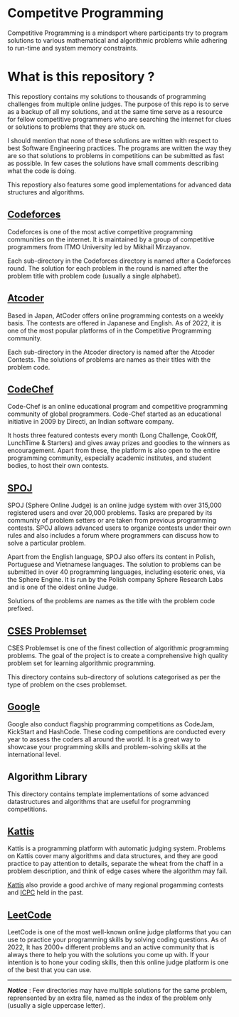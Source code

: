 # Competitve Programming
Competitive Programming is a mindsport where participants try to program solutions to various mathematical and algorithmic problems while adhering to run-time and system memory constraints.



# What is this repository ?
This repostiory contains my solutions to thousands of programming challenges from multiple online judges. The purpose of this repo is to serve as a backup of all my solutions, and at the same time serve as a resource for fellow competitive programmers who are searching the internet for clues or solutions to problems that they are stuck on.

I should mention that none of these solutions are written with respect to best Software Engineering practices. The programs are written the way they are so that solutions to problems in competitions can be submitted as fast as possible. In few cases the solutions have small comments describing what the code is doing.

This repostiory also features some good implementations for advanced data structures and algorithms.



## [Codeforces](http://codeforces.com/)
Codeforces is one of the most active competitive programming communities on the internet. It is maintained by a group of competitive programmers from ITMO University led by Mikhail Mirzayanov.

Each sub-directory in the Codeforces directory is named after a Codeforces round. The solution for each problem in the round is named after the problem title with problem code (usually a single alphabet).



## [Atcoder](https://atcoder.jp/)
Based in Japan, AtCoder offers online programming contests on a weekly basis. The contests are offered in Japanese and English. As of 2022, it is one of the most popular platforms of in the Competitive Programming community.

Each sub-directory in the Atcoder directory is named after the Atcoder Contests. The solutions of problems are names as their titles with the problem code.



## [CodeChef](https://www.codechef.com/)
Code-Chef is an online educational program and competitive programming community of global programmers. Code-Chef started as an educational initiative in 2009 by Directi, an Indian software company.

It hosts three featured contests every month (Long Challenge, CookOff, LunchTime & Starters) and gives away prizes and goodies to the winners as encouragement. Apart from these, the platform is also open to the entire programming community, especially academic institutes, and student bodies, to host their own contests.



## [SPOJ](http://www.spoj.com)
SPOJ (Sphere Online Judge) is an online judge system with over 315,000 registered users and over 20,000 problems. Tasks are prepared by its community of problem setters or are taken from previous programming contests. SPOJ allows advanced users to organize contests under their own rules and also includes a forum where programmers can discuss how to solve a particular problem.

Apart from the English language, SPOJ also offers its content in Polish, Portuguese and Vietnamese languages. The solution to problems can be submitted in over 40 programming languages, including esoteric ones, via the Sphere Engine. It is run by the Polish company Sphere Research Labs and is one of the oldest online Judge.

Solutions of the problems are names as the title with the problem code prefixed.



## [CSES Problemset](https://cses.fi/problemset/)
CSES Problemset is one of the finest collection of algorithmic programming problems. The goal of the project is to create a comprehensive high quality problem set for learning algorithmic programming.

This directory contains sub-directory of solutions categorised as per the type of problem on the cses problemset.



## [Google](https://codingcompetitions.withgoogle.com/)
Google also conduct flagship programming competitions as CodeJam, KickStart and HashCode. These coding competitions are conducted every year to assess the coders all around the world. It is a great way to showcase your programming skills and problem-solving skills at the international level.



## Algorithm Library
This directory contains template implementations of some advanced datastructures and algorithms that are useful for programming competitions.



## [Kattis](https://open.kattis.com/)
Kattis is a programming platform with automatic judging system. Problems on Kattis cover many algorithms and data structures, and they are good practice to pay attention to details, separate the wheat from the chaff in a problem description, and think of edge cases where the algorithm may fail.

[Kattis](https://open.kattis.com/problem-sources) also provide a good archive of many regional progamming contests and [ICPC](https://icpc.kattis.com/) held in the past.



## [LeetCode](https://leetcode.com/)
LeetCode is one of the most well-known online judge platforms that you can use to practice your programming skills by solving coding questions. As of 2022, It has 2000+ different problems and an active community that is always there to help you with the solutions you come up with. If your intention is to hone your coding skills, then this online judge platform is one of the best that you can use.



---



***Notice*** : Few directories may have multiple solutions for the same problem, reprensented by an extra file, named as the index of the problem only (usually a sigle uppercase letter).